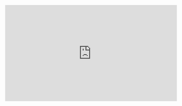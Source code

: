 <iframe width="560" height="315" src="https://www.youtube.com/embed/vmUdCI1iZ3U" frameborder="0" allowfullscreen></iframe>
